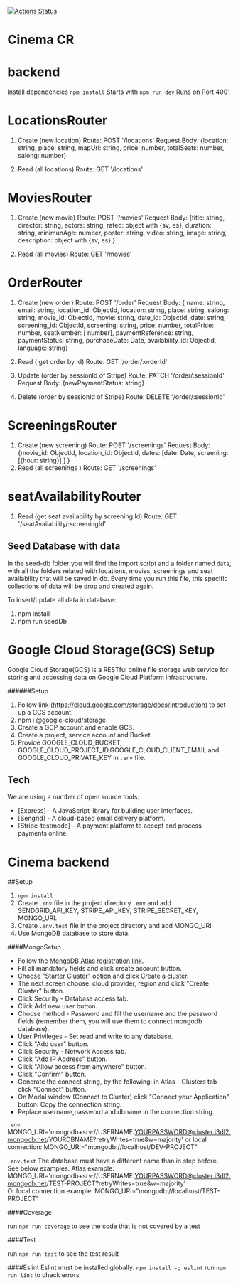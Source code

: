 [![Actions Status](https://github.com/PriscilaAlfaro/cinema-backend/workflows/cinema-backend-build/badge.svg)](https://github.com/PriscilaAlfaro/cinema-backend/actions)

# Cinema CR

# backend
Install dependencies `npm install`
Starts with `npm run dev`
Runs on Port 4001

# LocationsRouter

1. Create (new location)
   Route: POST '/locations'
   Request Body: {location: string, place: string, mapUrl: string, 
   price: number, totalSeats: number, salong: number}

2. Read (all locations)
   Route: GET '/locations'

# MoviesRouter

1. Create (new movie)
   Route: POST '/movies'
   Request Body: {title: string, director: string, actors: string,
    rated: object with {sv, es}, duration: string, minimunAge: number, poster: string,
    video: string, image: string, description: object with {sv, es} }

2. Read (all movies)
   Route: GET '/movies'


# OrderRouter

1. Create (new order)
   Route: POST '/order'
   Request Body: { name: string,
    email: string,
    location_id: ObjectId,
    location: string,
    place: string,
    salong: string,
    movie_id: ObjectId,
    movie: string,
    date_id: ObjectId,
    date: string,
    screening_id: ObjectId,
    screening: string,
    price: number,
    totalPrice: number,
    seatNumber: [ number],
    paymentReference: string,
    paymentStatus: string,
    purchaseDate: Date,
    availability_id: ObjectId, 
    language: string}

2. Read ( get order by Id)
   Route: GET '/order/:orderId'

3. Update (order by sessionId of Stripe)
   Route: PATCH '/order/:sessionId'
   Request Body: {newPaymentStatus: string}

4. Delete (order by sessionId of Stripe)
   Route: DELETE '/order/:sessionId'

# ScreeningsRouter

1. Create (new screening)
   Route: POST '/screenings'
   Request Body: {movie_id: ObjectId, location_id: ObjectId, 
   dates: [date: Date, 
           screening: [{hour: string}]  ] }
2. Read (all screenings )
   Route: GET '/screenings'
 

# seatAvailabilityRouter

1. Read (get seat availability by screening Id)
   Route: GET '/seatAvailability/:screeningId'


## Seed Database with data

In the seed-db folder you will find the import script and a folder named `data`, with all the folders related with locations, movies, screenings and seat availability that will be saved in db. Every time you run this file, this specific collections of data will be drop and created again.

To insert/update all data in database:

1. npm install
2. npm run seedDb

# Google Cloud Storage(GCS) Setup
Google Cloud Storage(GCS) is a RESTful online file storage web service for storing and accessing data on Google Cloud Platform infrastructure.

######Setup

1. Follow link (https://cloud.google.com/storage/docs/introduction) to set up a GCS account.
2. npm i @google-cloud/storage
3. Create a GCP account and enable GCS.
4. Create a project, service account and Bucket.
5. Provide GOOGLE_CLOUD_BUCKET, GOOGLE_CLOUD_PROJECT_ID,GOOGLE_CLOUD_CLIENT_EMAIL and GOOGLE_CLOUD_PRIVATE_KEY in `.env` file.


## Tech

We are using a number of open source tools:

- [Express] - A JavaScript library for building user interfaces.
- [Sengrid] - A cloud-based email delivery platform.
- [Stripe-testmode] - A payment platform to accept and process payments online.


# Cinema backend

##Setup  

1. `npm install`
2. Create `.env` file in the project directory `.env` and add SENDGRID_API_KEY, STRIPE_API_KEY, STRIPE_SECRET_KEY, MONGO_URI.
4. Create `.env.test` file in the project directory and add MONGO_URI
3. Use MongoDB database to store data.


####MongoSetup  

- Follow the [MongoDB Atlas registration link](https://www.mongodb.com/cloud/atlas/register).
- Fill all mandatory fields and click create account button.
- Choose "Starter Cluster" option and click Create a cluster.
- The next screen choose: cloud provider, region and click "Create Cluster" button.
- Click Security - Database access tab.
- Click Add new user button.
- Choose method - Password and fill the username and the password fields (remember them, you will use them to connect mongodb database).
- User Privileges - Set read and write to any database.
- Click "Add user" button.
- Click Security - Network Access tab.
- Click "Add IP Address" button.
- Click "Allow access from anywhere" button.
- Click "Confirm" button.
- Generate the connect string, by the following: in Atlas - Clusters tab click "Connect" button.
- On Modal window (Connect to Cluster) click "Connect your Application" button: Copy the connection string.
- Replace username,password and dbname in the connection string.

`.env` MONGO_URI='mongodb+srv://USERNAME:YOURPASSWORD@cluster.i3dl2.mongodb.net/YOURDBNAME?retryWrites=true&w=majority' or local connection: MONGO_URI="mongodb://localhost/DEV-PROJECT"

 `.env.test` The database must have a different name than in step before. See below examples.
   Atlas example: MONGO_URI='mongodb+srv://USERNAME:YOURPASSWORD@cluster.i3dl2.mongodb.net/TEST-PROJECT?retryWrites=true&w=majority'  
   Or local connection example: MONGO_URI="mongodb://localhost/TEST-PROJECT"


####Coverage

run `npm run coverage` to see the code that is not covered by a test

####Test

run `npm run test` to see the test result

####Eslint
Eslint must be installed globally: `npm install -g eslint`
run `npm run lint` to check errors